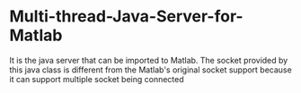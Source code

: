 # Multi-thread-Java-Server-for-Matlab
It is the java server that can be imported to Matlab. The socket provided by this java class is different from the Matlab's original socket support because it can support multiple socket being connected
